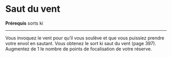# Saut du vent

<p><strong>Prérequis</strong> sorts ki</p>
<hr>
<p>Vous invoquez le vent pour qu’il vous soulève et que vous puissiez prendre votre envol en sautant. Vous obtenez le sort ki saut du vent (page 397). Augmentez de 1 le nombre de points de focalisation de votre réserve.</p>